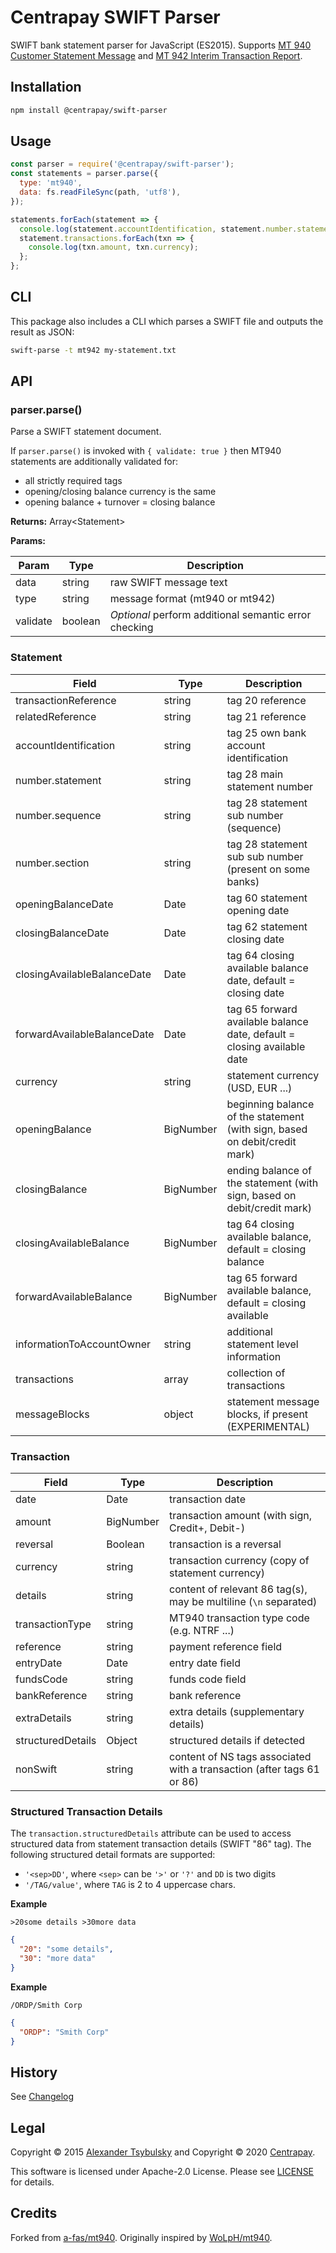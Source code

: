 # Centrapay SWIFT Parser

SWIFT bank statement parser for JavaScript (ES2015). Supports [MT 940 Customer
Statement Message][MT940] and [MT 942 Interim Transaction Report][MT942].


## Installation

```bash
npm install @centrapay/swift-parser
```

## Usage

```javascript
const parser = require('@centrapay/swift-parser');
const statements = parser.parse({
  type: 'mt940',
  data: fs.readFileSync(path, 'utf8'),
});

statements.forEach(statement => {
  console.log(statement.accountIdentification, statement.number.statement);
  statement.transactions.forEach(txn => {
    console.log(txn.amount, txn.currency);
  };
};
```


## CLI

This package also includes a CLI which parses a SWIFT file and outputs the result as JSON:

```bash
swift-parse -t mt942 my-statement.txt
```


## API

### parser.parse()

Parse a SWIFT statement document.

If `parser.parse()` is invoked with `{ validate: true }` then MT940 statements
are additionally validated for:

- all strictly required tags
- opening/closing balance currency is the same
- opening balance + turnover = closing balance

**Returns:** Array\<Statement\>

**Params:**

| Param    | Type    | Description                                           |
|----------|---------|-------------------------------------------------------|
| data     | string  | raw SWIFT message text                                |
| type     | string  | message format (mt940 or mt942)                       |
| validate | boolean | *Optional* perform additional semantic error checking |


### Statement

| Field                       | Type      | Description                                                                |
|-----------------------------|-----------|----------------------------------------------------------------------------|
| transactionReference        | string    | tag 20 reference                                                           |
| relatedReference            | string    | tag 21 reference                                                           |
| accountIdentification       | string    | tag 25 own bank account identification                                     |
| number.statement            | string    | tag 28 main statement number                                               |
| number.sequence             | string    | tag 28 statement sub number (sequence)                                     |
| number.section              | string    | tag 28 statement sub sub number (present on some banks)                    |
| openingBalanceDate          | Date      | tag 60 statement opening date                                              |
| closingBalanceDate          | Date      | tag 62 statement closing date                                              |
| closingAvailableBalanceDate | Date      | tag 64 closing available balance date, default = closing date              |
| forwardAvailableBalanceDate | Date      | tag 65 forward available balance date, default = closing available date    |
| currency                    | string    | statement currency (USD, EUR ...)                                          |
| openingBalance              | BigNumber | beginning balance of the statement (with sign, based on debit/credit mark) |
| closingBalance              | BigNumber | ending balance of the statement (with sign, based on debit/credit mark)    |
| closingAvailableBalance     | BigNumber | tag 64 closing available balance, default = closing balance                |
| forwardAvailableBalance     | BigNumber | tag 65 forward available balance, default = closing available              |
| informationToAccountOwner   | string    | additional statement level information                                     |
| transactions                | array     | collection of transactions                                                 |
| messageBlocks               | object    | statement message blocks, if present (EXPERIMENTAL)                        |


### Transaction

| Field             | Type      | Description                                                            |
|-------------------|-----------|------------------------------------------------------------------------|
| date              | Date      | transaction date                                                       |
| amount            | BigNumber | transaction amount (with sign, Credit+, Debit-)                        |
| reversal          | Boolean   | transaction is a reversal                                              |
| currency          | string    | transaction currency (copy of statement currency)                      |
| details           | string    | content of relevant 86 tag(s), may be multiline (`\n` separated)       |
| transactionType   | string    | MT940 transaction type code (e.g. NTRF ...)                            |
| reference         | string    | payment reference field                                                |
| entryDate         | Date      | entry date field                                                       |
| fundsCode         | string    | funds code field                                                       |
| bankReference     | string    | bank reference                                                         |
| extraDetails      | string    | extra details (supplementary details)                                  |
| structuredDetails | Object    | structured details if detected                                         |
| nonSwift          | string    | content of NS tags associated with a transaction (after tags 61 or 86) |


### Structured Transaction Details

The `transaction.structuredDetails` attribute can be used to access structured
data from statement transaction details (SWIFT "86" tag).  The following
structured detail formats are supported:
- `'<sep>DD'`, where `<sep>` can be `'>'` or `'?'` and `DD` is two digits
- `'/TAG/value'`, where `TAG` is 2 to 4 uppercase chars.

**Example**

```
>20some details >30more data
```

```json
{
  "20": "some details",
  "30": "more data"
}
```

**Example**

```
/ORDP/Smith Corp
```

```json
{
  "ORDP": "Smith Corp"
}
```


## History

See [Changelog](./CHANGELOG.md)


## Legal

Copyright © 2015 [Alexander Tsybulsky][] and Copyright © 2020 [Centrapay][].

This software is licensed under Apache-2.0 License. Please see [LICENSE](/LICENSE) for details.


## Credits

Forked from [a-fas/mt940][]. Originally inspired by [WoLpH/mt940][].



[MT940]: https://www2.swift.com/knowledgecentre/publications/us9m_20190719/2.0?topic=mt940.htm
[MT942]: https://www2.swift.com/knowledgecentre/publications/us9m_20190719/2.0?topic=mt942.htm
[Centrapay]: https://centrapay.com/
[Alexander Tsybulsky]: https://github.com/a-fas
[a-fas/mt940]: https://github.com/a-fas/mt940js
[WoLpH/mt940]: https://github.com/WoLpH/mt940
